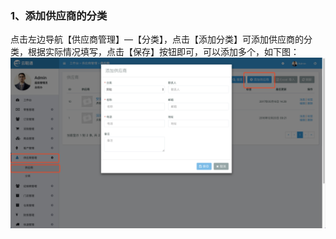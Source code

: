 ### 1、添加供应商的分类

点击左边导航【供应商管理】—【分类】，点击【添加分类】可添加供应商的分类，根据实际情况填写，点击【保存】按钮即可，可以添加多个，如下图：![](/assets/gysgl-gys.png)

